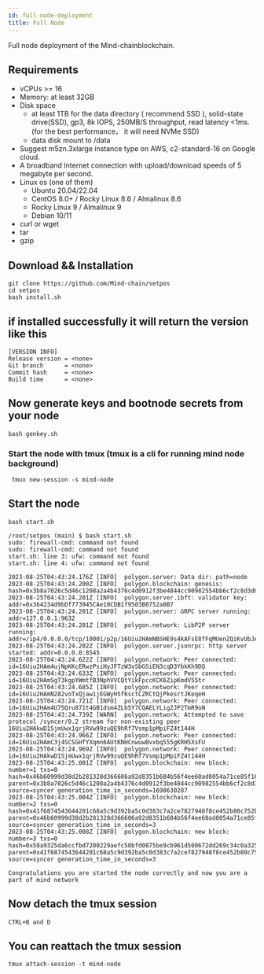 ```yaml
---
id: full-node-deployment
title: Full Node
---
```



Full node deployment of the Mind-chainblockchain.

## Requirements

* vCPUs >= 16
* Memory: at least 32GB
* Disk space
    * at least 1TB for the data directory ( recommend SSD ), solid-state drive(SSD), gp3, 8k IOPS, 250MB/S throughput, read latency <1ms. (for the best performance， it will need NVMe SSD)
    * data disk mount to /data
* Suggest m5zn.3xlarge instance type on AWS, c2-standard-16 on Google cloud.
* A broadband Internet connection with upload/download speeds of 5 megabyte per second.
* Linux os (one of them)
    * Ubuntu 20.04/22.04
    * CentOS 8.0+ / Rocky Linux 8.6 / Almalinux 8.6
    * Rocky Linux 9 / Almalinux 9
    * Debian 10/11
* curl or wget
* tar
* gzip




## Download && Installation


```
git clone https://github.com/Mind-chain/setpos
cd setpos
bash install.sh
```
## if installed successfully it will return the version like this 
```
[VERSION INFO]
Release version = <none>
Git branch      = <none>
Commit hash     = <none>
Build time      = <none>
```


## Now generate keys and bootnode secrets from your node 

```shell
bash genkey.sh
```

### Start the node with tmux (tmux is a cli for running mind node background)

```shell
 tmux new-session -s mind-node
```

##  Start the node

```shell
bash start.sh
```

```
/root/setpos (main) $ bash start.sh
sudo: firewall-cmd: command not found
sudo: firewall-cmd: command not found
start.sh: line 3: ufw: command not found
start.sh: line 4: ufw: command not found

2023-08-25T04:43:24.176Z [INFO]  polygon.server: Data dir: path=node
2023-08-25T04:43:24.200Z [INFO]  polygon.blockchain: genesis: hash=0x3b8a7026c5d46c1208a2a4b4376c4d0912f3be4844cc90982554bb6cf2c8d3d0
2023-08-25T04:43:24.201Z [INFO]  polygon.server.ibft: validator key: addr=0x364234d9bDf773945CAe10CDB1f9503B0752a0B7
2023-08-25T04:43:24.201Z [INFO]  polygon.server: GRPC server running: addr=127.0.0.1:9632
2023-08-25T04:43:24.201Z [INFO]  polygon.network: LibP2P server running: addr=/ip4/0.0.0.0/tcp/10001/p2p/16Uiu2HAmNBSHE9s4kAFsE8fFqMUenZQiKvUbJAxMP31bRQNeWJQx
2023-08-25T04:43:24.202Z [INFO]  polygon.server.jsonrpc: http server started: addr=0.0.0.0:8545
2023-08-25T04:43:24.622Z [INFO]  polygon.network: Peer connected: id=16Uiu2HAm4ujNpKKcERwzPsiHyJFTzW3vSbGSiEN3cqD3YbkKh9DQ
2023-08-25T04:43:24.633Z [INFO]  polygon.network: Peer connected: id=16Uiu2HAmSgT3kgpYWmtfB3NphVVCQtYikFpccKCK6ZipKmdV55tr
2023-08-25T04:43:24.685Z [INFO]  polygon.network: Peer connected: id=16Uiu2HAmN282voTxQjaw1jEGWyH5f6sctCZRCtQjPkesrtJKeqeH
2023-08-25T04:43:24.721Z [INFO]  polygon.network: Peer connected: id=16Uiu2HAm4U75Qru871t4GB1dsm4ZLb5Y7CQAELYLigZJP2TmR9oN
2023-08-25T04:43:24.739Z [WARN]  polygon.network: Attempted to save protocol /syncer/0.2 stream for non-existing peer 16Uiu2HAkwD1SjmUwx1qrjRVw99zuQE9hRf7Vsmp1pMpiFZ4t144H
2023-08-25T04:43:24.966Z [INFO]  polygon.network: Peer connected: id=16Uiu2HAmC3j4SCSGHfYXqmn6AUtKNHCnwuwBvxbq555gKRH5XsFU
2023-08-25T04:43:24.969Z [INFO]  polygon.network: Peer connected: id=16Uiu2HAkwD1SjmUwx1qrjRVw99zuQE9hRf7Vsmp1pMpiFZ4t144H
2023-08-25T04:43:25.001Z [INFO]  polygon.blockchain: new block: number=1 txs=0 hash=0x46b60999d38d2b281328d366606a92d8351b684b56f4ee60ad8054a71ce85f16 parent=0x3b8a7026c5d46c1208a2a4b4376c4d0912f3be4844cc90982554bb6cf2c8d3d0 source=syncer generation_time_in_seconds=1690630287
2023-08-25T04:43:25.004Z [INFO]  polygon.blockchain: new block: number=2 txs=0 hash=0x41f6874543644201c68a5c9d392ba5c0d383c7a2ce7827948f8ce452b80c752b parent=0x46b60999d38d2b281328d366606a92d8351b684b56f4ee60ad8054a71ce85f16 source=syncer generation_time_in_seconds=3
2023-08-25T04:43:25.008Z [INFO]  polygon.blockchain: new block: number=3 txs=0 hash=0x58a9325da6ccfbd7200229aefc50bfd0875be9cb961d500672dd269c34c0a325 parent=0x41f6874543644201c68a5c9d392ba5c0d383c7a2ce7827948f8ce452b80c752b source=syncer generation_time_in_seconds=3
```


`Congratulations you are started the node correctly and now you are a part of mind network` 


##  Now detach the tmux session 
``
CTRL+B and D
``

##  You can reattach the tmux session

```shell
tmux attach-session -t mind-node
```